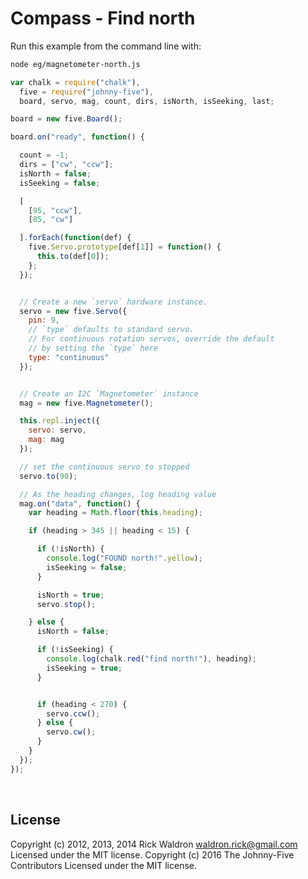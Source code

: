 <!--remove-start-->

# Compass - Find north

<!--remove-end-->








Run this example from the command line with:
```bash
node eg/magnetometer-north.js
```


```javascript
var chalk = require("chalk"),
  five = require("johnny-five"),
  board, servo, mag, count, dirs, isNorth, isSeeking, last;

board = new five.Board();

board.on("ready", function() {

  count = -1;
  dirs = ["cw", "ccw"];
  isNorth = false;
  isSeeking = false;

  [
    [95, "ccw"],
    [85, "cw"]

  ].forEach(function(def) {
    five.Servo.prototype[def[1]] = function() {
      this.to(def[0]);
    };
  });


  // Create a new `servo` hardware instance.
  servo = new five.Servo({
    pin: 9,
    // `type` defaults to standard servo.
    // For continuous rotation servos, override the default
    // by setting the `type` here
    type: "continuous"
  });


  // Create an I2C `Magnetometer` instance
  mag = new five.Magnetometer();

  this.repl.inject({
    servo: servo,
    mag: mag
  });

  // set the continuous servo to stopped
  servo.to(90);

  // As the heading changes, log heading value
  mag.on("data", function() {
    var heading = Math.floor(this.heading);

    if (heading > 345 || heading < 15) {

      if (!isNorth) {
        console.log("FOUND north!".yellow);
        isSeeking = false;
      }

      isNorth = true;
      servo.stop();

    } else {
      isNorth = false;

      if (!isSeeking) {
        console.log(chalk.red("find north!"), heading);
        isSeeking = true;
      }


      if (heading < 270) {
        servo.ccw();
      } else {
        servo.cw();
      }
    }
  });
});

```








&nbsp;

<!--remove-start-->

## License
Copyright (c) 2012, 2013, 2014 Rick Waldron <waldron.rick@gmail.com>
Licensed under the MIT license.
Copyright (c) 2016 The Johnny-Five Contributors
Licensed under the MIT license.

<!--remove-end-->
